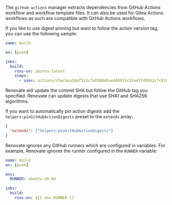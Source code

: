 The `github-actions` manager extracts dependencies from GitHub Actions workflow and workflow template files.
It can also be used for Gitea Actions workflows as such are compatible with GitHub Actions workflows.

If you like to use digest pinning but want to follow the action version tag, you can use the following sample:

```yaml
name: build

on: [push]

jobs:
  build:
    runs-on: ubuntu-latest
    steps:
      - uses: actions/checkout@af513c7a016048ae468971c52ed77d9562c7c819 # v1.0.0
```

Renovate will update the commit SHA but follow the GitHub tag you specified.
Renovate can update digests that use SHA1 and SHA256 algorithms.

If you want to automatically pin action digests add the `helpers:pinGitHubActionDigests` preset to the `extends` array:

```json
{
  "extends": ["helpers:pinGitHubActionDigests"]
}
```

Renovate ignores any GitHub runners which are configured in variables.
For example, Renovate ignores the runner configured in the `RUNNER` variable:

```yaml
name: build
on: [push]

env:
  RUNNER: ubuntu-20.04

jobs:
  build:
    runs-on: ${{ env.RUNNER }}
```
